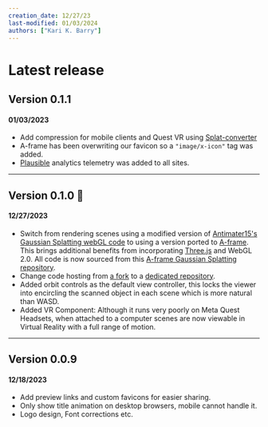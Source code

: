 ```yaml
---
creation_date: 12/27/23
last-modified: 01/03/2024
authors: ["Kari K. Barry"]
---
```


# Latest release

## Version 0.1.1
#### 01/03/2023
- Add compression for mobile clients and Quest VR using [Splat-converter](https://splat-converter.glitch.me/)
- A-frame has been overwriting our favicon so a `"image/x-icon"` tag was added.
- [Plausible](https://plausible.io/) analytics telemetry was added to all sites.

---

## Version 0.1.0 🎉
#### 12/27/2023
- Switch from rendering scenes using a modified version of [Antimater15's Gaussian Splatting webGL code](https://github.com/antimatter15/splat) to using a version ported to [A-frame](https://aframe.io/). This brings additional benefits from incorporating [Three.js](https://threejs.org/) and WebGL 2.0. All code is now sourced from this [A-frame Gaussian Splatting repository](https://github.com/quadjr/aframe-gaussian-splatting).
- Change code hosting from [a fork](https://github.com/Kezzsim/abandoned_splat_demo) to a [dedicated repository](https://github.com/Kezzsim/abndn-frame).
- Added orbit controls as the default view controller, this locks the viewer into encircling the scanned object in each scene which is more natural than WASD.
- Added VR Component: Although it runs very poorly on Meta Quest Headsets, when attached to a computer scenes are now viewable in Virtual Reality with a full range of motion.

---

## Version 0.0.9
#### 12/18/2023
- Add preview links and custom favicons for easier sharing.
- Only show title animation on desktop browsers, mobile cannot handle it.
- Logo design, Font corrections etc.